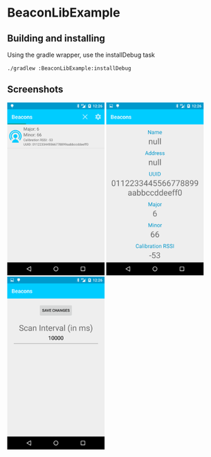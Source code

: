 BeaconLibExample
===

Building and installing
---

Using the gradle wrapper, use the installDebug task
```
./gradlew :BeaconLibExample:installDebug
```

Screenshots
---
<img src="doc/Images/BeaconLibExample1.png" alt="Main Screen" height=400>
<img src="doc/Images/BeaconLibExample2.png" alt="Beacon Information" height=400>
<img src="doc/Images/BeaconLibExample3.png" alt="Configuration Screen" height=400>

